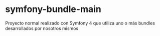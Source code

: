 # symfony-bundle-main
Proyecto normal realizado con Symfony 4 que utiliza uno o más bundles desarrollados por nosotros mismos
